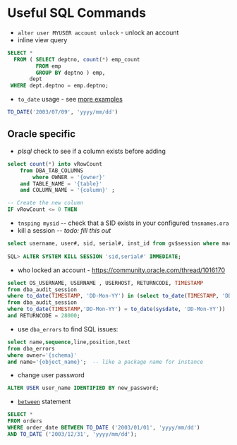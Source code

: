 # Useful SQL Commands

* `alter user MYUSER account unlock` - unlock an account
* inline view query
```sql		
SELECT * 
  FROM ( SELECT deptno, count(*) emp_count
         FROM emp
         GROUP BY deptno ) emp,
       dept
 WHERE dept.deptno = emp.deptno;
```

* `to_date` usage - see [more examples](http://www.techonthenet.com/oracle/functions/to_date.php)
```sql
TO_DATE('2003/07/09', 'yyyy/mm/dd')
```

## Oracle specific
* _plsql_ check to see if a column exists before adding

```sql
select count(*) into vRowCount
	from DBA_TAB_COLUMNS
    	where OWNER = '{owner}'
	and TABLE_NAME = '{table}'
	and COLUMN_NAME = '{column}' ;

-- Create the new column
IF vRowCount <= 0 THEN
```

* `tnsping mysid` -- check that a SID exists in your configured `tnsnames.ora`
* kill a session -- _todo: fill this out_


```sql
select username, user#, sid, serial#, inst_id from gv$session where machine =
 
SQL> ALTER SYSTEM KILL SESSION 'sid,serial#' IMMEDIATE;
```

* who locked an account - <https://community.oracle.com/thread/1016170>
```sql
select OS_USERNAME, USERNAME , USERHOST, RETURNCODE, TIMESTAMP
from dba_audit_session
where to_date(TIMESTAMP, 'DD-Mon-YY') in (select to_date(TIMESTAMP, 'DD-Mon-YY')
from dba_audit_session
where to_date(TIMESTAMP,'DD-Mon-YY') = to_date(sysdate, 'DD-Mon-YY'))
and RETURNCODE = 28000;
```

* use `dba_errors` to find SQL issues:

```sql
select name,sequence,line,position,text
from dba_errors
where owner='{schema}'
and name='{object_name}';  -- like a package name for instance
```

* change user password

```sql
ALTER USER user_name IDENTIFIED BY new_password;
```

* [`between`](http://www.techonthenet.com/sql/between.php) statement
```sql
SELECT *
FROM orders
WHERE order_date BETWEEN TO_DATE ('2003/01/01', 'yyyy/mm/dd')
AND TO_DATE ('2003/12/31', 'yyyy/mm/dd');
```
